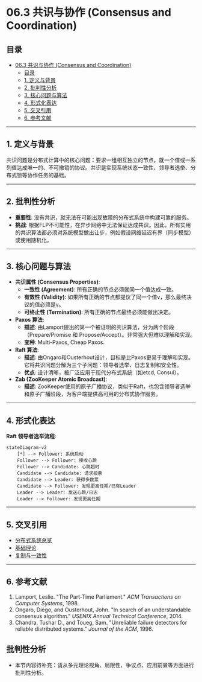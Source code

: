 # 06.3 共识与协作 (Consensus and Coordination)

## 目录

- [06.3 共识与协作 (Consensus and Coordination)](#063-共识与协作-consensus-and-coordination)
  - [目录](#目录)
  - [1. 定义与背景](#1-定义与背景)
  - [2. 批判性分析](#2-批判性分析)
  - [3. 核心问题与算法](#3-核心问题与算法)
  - [4. 形式化表达](#4-形式化表达)
  - [5. 交叉引用](#5-交叉引用)
  - [6. 参考文献](#6-参考文献)

---

## 1. 定义与背景

共识问题是分布式计算中的核心问题：要求一组相互独立的节点，就一个值或一系列值达成唯一的、不可撤销的协议。共识是实现系统状态一致性、领导者选举、分布式锁等协作任务的基础。

---

## 2. 批判性分析

- **重要性**: 没有共识，就无法在可能出现故障的分布式系统中构建可靠的服务。
- **挑战**: 根据FLP不可能性，在异步网络中无法保证达成共识。因此，所有实用的共识算法都必须对系统模型做出让步，例如假设网络延迟有界（同步模型）或使用随机化。

---

## 3. 核心问题与算法

- **共识属性 (Consensus Properties)**:
  - **一致性 (Agreement)**: 所有正确的节点必须就同一个值达成一致。
  - **有效性 (Validity)**: 如果所有正确的节点都提议了同一个值v，那么最终决议的值必须是v。
  - **可终止性 (Termination)**: 所有正确的节点最终必须能做出决定。
- **Paxos 算法**:
  - **描述**: 由Lamport提出的第一个被证明的共识算法，分为两个阶段（Prepare/Promise 和 Propose/Accept）。非常强大但难以理解和实现。
  - **变种**: Multi-Paxos, Cheap Paxos.
- **Raft 算法**:
  - **描述**: 由Ongaro和Ousterhout设计，目标是比Paxos更易于理解和实现。它将共识问题分解为三个子问题：领导者选举、日志复制和安全性。
  - **优点**: 设计清晰，被广泛应用于现代分布式系统（如etcd, Consul）。
- **Zab (ZooKeeper Atomic Broadcast)**:
  - **描述**: ZooKeeper使用的原子广播协议，类似于Raft，也包含领导者选举和原子广播阶段，为客户端提供高可用的分布式协作服务。

---

## 4. 形式化表达

**Raft 领导者选举流程**:

```mermaid
stateDiagram-v2
    [*] --> Follower: 系统启动
    Follower --> Follower: 接收心跳
    Follower --> Candidate: 心跳超时
    Candidate --> Candidate: 请求投票
    Candidate --> Leader: 获得多数票
    Candidate --> Follower: 发现更高任期/已有Leader
    Leader --> Leader: 发送心跳/日志
    Leader --> Follower: 发现更高任期
```

---

## 5. 交叉引用

- [分布式系统总览](README.md)
- [基础理论](06.1_Foundations.md)
- [复制与一致性](06.4_Replication_and_Consistency.md)

---

## 6. 参考文献

1. Lamport, Leslie. "The Part-Time Parliament." *ACM Transactions on Computer Systems*, 1998.
2. Ongaro, Diego, and Ousterhout, John. "In search of an understandable consensus algorithm." *USENIX Annual Technical Conference*, 2014.
3. Chandra, Tushar D., and Toueg, Sam. "Unreliable failure detectors for reliable distributed systems." *Journal of the ACM*, 1996.


## 批判性分析

- 本节内容待补充：请从多元理论视角、局限性、争议点、应用前景等方面进行批判性分析。

